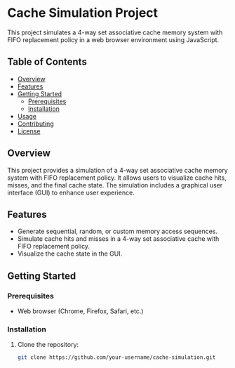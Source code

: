 # Cache Simulation Project

This project simulates a 4-way set associative cache memory system with FIFO replacement policy in a web browser environment using JavaScript.

## Table of Contents
- [Overview](#overview)
- [Features](#features)
- [Getting Started](#getting-started)
  - [Prerequisites](#prerequisites)
  - [Installation](#installation)
- [Usage](#usage)
- [Contributing](#contributing)
- [License](#license)

## Overview

This project provides a simulation of a 4-way set associative cache memory system with FIFO replacement policy. It allows users to visualize cache hits, misses, and the final cache state. The simulation includes a graphical user interface (GUI) to enhance user experience.

## Features

- Generate sequential, random, or custom memory access sequences.
- Simulate cache hits and misses in a 4-way set associative cache with FIFO replacement policy.
- Visualize the cache state in the GUI.

## Getting Started

### Prerequisites

- Web browser (Chrome, Firefox, Safari, etc.)

### Installation

1. Clone the repository:

   ```bash
   git clone https://github.com/your-username/cache-simulation.git
